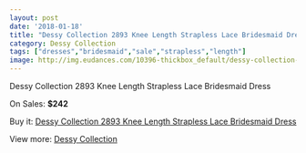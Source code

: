 ```yaml
---
layout: post
date: '2018-01-18'
title: "Dessy Collection 2893 Knee Length Strapless Lace Bridesmaid Dress"
category: Dessy Collection
tags: ["dresses","bridesmaid","sale","strapless","length"]
image: http://img.eudances.com/10396-thickbox_default/dessy-collection-2893-knee-length-strapless-lace-bridesmaid-dress.jpg
---
```

Dessy Collection 2893 Knee Length Strapless Lace Bridesmaid Dress

On Sales: **$242**
<a href="https://www.eudances.com/en/dessy-collection/3386-dessy-collection-2893-knee-length-strapless-lace-bridesmaid-dress.html"><amp-img layout="responsive" width="600" height="600" src="//img.eudances.com/10396-thickbox_default/dessy-collection-2893-knee-length-strapless-lace-bridesmaid-dress.jpg" alt="Dessy Collection 2893 Knee Length Strapless Lace Bridesmaid Dress 0" /></a>
<a href="https://www.eudances.com/en/dessy-collection/3386-dessy-collection-2893-knee-length-strapless-lace-bridesmaid-dress.html"><amp-img layout="responsive" width="600" height="600" src="//img.eudances.com/10399-thickbox_default/dessy-collection-2893-knee-length-strapless-lace-bridesmaid-dress.jpg" alt="Dessy Collection 2893 Knee Length Strapless Lace Bridesmaid Dress 1" /></a>
<a href="https://www.eudances.com/en/dessy-collection/3386-dessy-collection-2893-knee-length-strapless-lace-bridesmaid-dress.html"><amp-img layout="responsive" width="600" height="600" src="//img.eudances.com/10398-thickbox_default/dessy-collection-2893-knee-length-strapless-lace-bridesmaid-dress.jpg" alt="Dessy Collection 2893 Knee Length Strapless Lace Bridesmaid Dress 2" /></a>
<a href="https://www.eudances.com/en/dessy-collection/3386-dessy-collection-2893-knee-length-strapless-lace-bridesmaid-dress.html"><amp-img layout="responsive" width="600" height="600" src="//img.eudances.com/10397-thickbox_default/dessy-collection-2893-knee-length-strapless-lace-bridesmaid-dress.jpg" alt="Dessy Collection 2893 Knee Length Strapless Lace Bridesmaid Dress 3" /></a>

Buy it: [Dessy Collection 2893 Knee Length Strapless Lace Bridesmaid Dress](https://www.eudances.com/en/dessy-collection/3386-dessy-collection-2893-knee-length-strapless-lace-bridesmaid-dress.html "Dessy Collection 2893 Knee Length Strapless Lace Bridesmaid Dress")

View more: [Dessy Collection](https://www.eudances.com/en/60-Dessy-Collection "Dessy Collection")